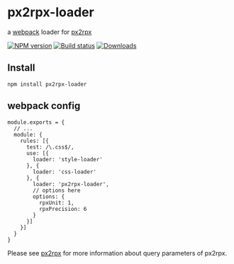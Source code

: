 # px2rpx-loader

a [webpack](http://webpack.github.io/) loader for [px2rpx](https://github.com/songsiqi/px2rpx)

[![NPM version][npm-image]][npm-url]
[![Build status][travis-image]][travis-url]
[![Downloads][downloads-image]][downloads-url]

[npm-image]: https://img.shields.io/npm/v/@megalo/px2rpx-loader.svg
[npm-url]: https://npmjs.org/package/@megalo/px2rpx-loader
[travis-image]: https://img.shields.io/travis/megalojs/megalo-px2rpx-loader.svg
[travis-url]: https://travis-ci.org/megalojs/megalo-px2rpx-loader
[downloads-image]: http://img.shields.io/npm/dm/@megalo/px2rpx-loader.svg
[downloads-url]: https://npmjs.org/package/@megalo/px2rpx-loader

## Install

`npm install px2rpx-loader`

## webpack config

```
module.exports = {
  // ...
  module: {
    rules: [{
      test: /\.css$/,
      use: [{
        loader: 'style-loader'
      }, {
        loader: 'css-loader'
      }, {
        loader: 'px2rpx-loader',
        // options here
        options: {
          rpxUnit: 1,
          rpxPrecision: 6
        }
      }]
    }]
  }
}
```

Please see [px2rpx](https://github.com/songsiqi/px2rpx) for more information about query parameters of px2rpx.
